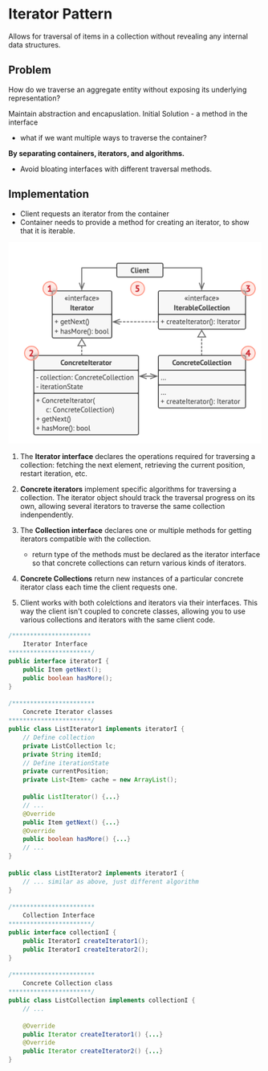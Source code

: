 # Iterator Pattern

Allows for traversal of items in a collection without revealing any internal data structures.

## Problem
How do we traverse an aggregate entity without exposing its underlying representation?

Maintain abstraction and encapuslation.
Initial Solution - a method in the interface
* what if we want multiple ways to traverse the container?

**By separating containers, iterators, and algorithms.**
* Avoid bloating interfaces with different traversal methods.

## Implementation
* Client requests an iterator from the container
* Container needs to provide a method for creating an iterator, to show that it is iterable.

![Alt text](image.png)

1. The **Iterator interface** declares the operations required for traversing a collection: fetching the next element, retrieving the current position, restart iteration, etc.
2. **Concrete iterators** implement specific algorithms for traversing a collection. The iterator object should track the traversal progress on its own, allowing several iterators to traverse the same collection indenpendently.
3. The **Collection interface** declares one or multiple methods for getting iterators compatible with the collection.
    * return type of the methods must be declared as the iterator interface so that concrete collections can return various kinds of iterators.

4. **Concrete Collections** return new instances of a particular concrete iterator class each time the client requests one.
5. Client works with both colelctions and iterators via their interfaces. This way the client isn't coupled to concrete classes, allowing you to use various collections and iterators with the same client code.

```java
/**********************
    Iterator Interface
***********************/
public interface iteratorI {
    public Item getNext();
    public boolean hasMore();
}

/***********************
    Concrete Iterator classes
***********************/ 
public class ListIterator1 implements iteratorI {
    // Define collection
    private ListCollection lc;
    private String itemId;
    // Define iterationState
    private currentPosition;
    private List<Item> cache = new ArrayList();

    public ListIterator() {...}
    // ...
    @Override
    public Item getNext() {...}
    @Override
    public boolean hasMore() {...}
    // ...
}

public class ListIterator2 implements iteratorI {
    // ... similar as above, just different algorithm
}

/***********************
    Collection Interface
***********************/
public interface collectionI {
    public IteratorI createIterator1();
    public IteratorI createIterator2();
}

/***********************
    Concrete Collection class
***********************/
public class ListCollection implements collectionI {
    // ...

    @Override
    public Iterator createIterator1() {...}
    @Override
    public Iterator createIterator2() {...}
}

```
